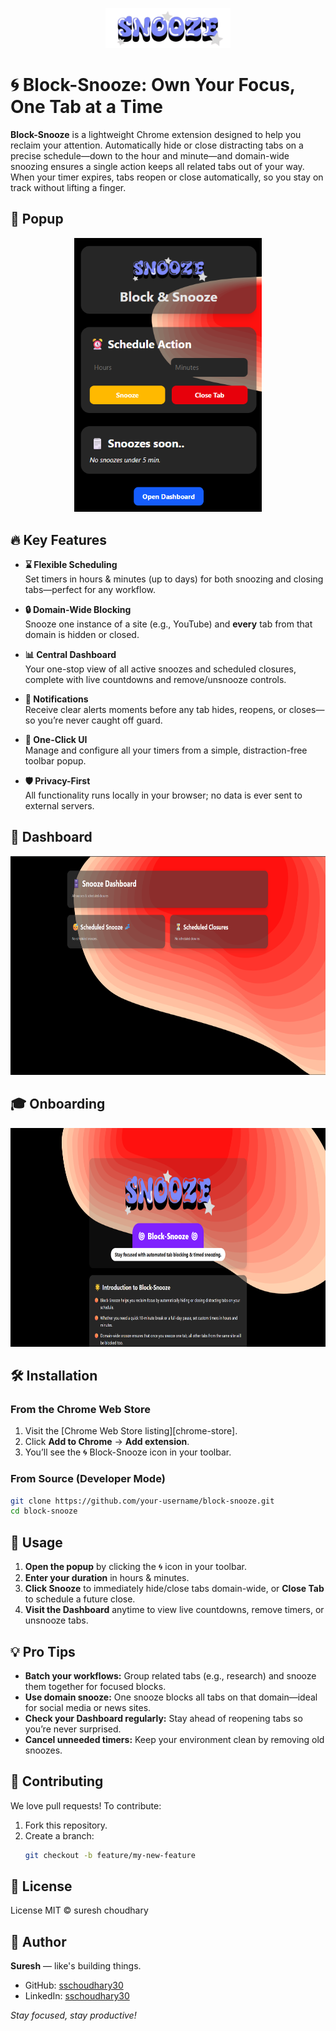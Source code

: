 <p align="center">
  <img src="snlogo.png" alt="Block-Snooze Logo" width="200" />
</p>

# 🌀 Block-Snooze: Own Your Focus, One Tab at a Time

**Block-Snooze** is a lightweight Chrome extension designed to help you reclaim your attention. Automatically hide or close distracting tabs on a precise schedule—down to the hour and minute—and domain-wide snoozing ensures a single action keeps all related tabs out of your way. When your timer expires, tabs reopen or close automatically, so you stay on track without lifting a finger.



## 🌟 Popup
<p align="center">
  <img src="popup.png" alt="Popup UI Screenshot" width="300" />
</p>



## 🔥 Key Features

- **⌛ Flexible Scheduling**  
  Set timers in hours & minutes (up to days) for both snoozing and closing tabs—perfect for any workflow.

- **🔒 Domain-Wide Blocking**  
  Snooze one instance of a site (e.g., YouTube) and **every** tab from that domain is hidden or closed.

- **📊 Central Dashboard**  
  Your one-stop view of all active snoozes and scheduled closures, complete with live countdowns and remove/unsnooze controls.

- **🔔 Notifications**  
  Receive clear alerts moments before any tab hides, reopens, or closes—so you’re never caught off guard.

- **🔧 One-Click UI**  
  Manage and configure all your timers from a simple, distraction-free toolbar popup.

- **🛡️ Privacy-First**  
  All functionality runs locally in your browser; no data is ever sent to external servers.



## 🚀 Dashboard

<p align="center">
  <img src="dashboard.png" alt="Dashboard Screenshot" width="600" height="350" />
</p>



## 🎓 Onboarding

<p align="center">
  <img src="onboard.png" alt="Onboarding Screen" width="600" height="350" />
</p>



## 🛠️ Installation

### From the Chrome Web Store

1. Visit the [Chrome Web Store listing][chrome-store].
2. Click **Add to Chrome** → **Add extension**.
3. You’ll see the 🌀 Block-Snooze icon in your toolbar.

### From Source (Developer Mode)

```bash
git clone https://github.com/your-username/block-snooze.git
cd block-snooze
```

## 📖 Usage

1. **Open the popup** by clicking the 🌀 icon in your toolbar.
2. **Enter your duration** in hours & minutes.
3. **Click Snooze** to immediately hide/close tabs domain-wide, or **Close Tab** to schedule a future close.
4. **Visit the Dashboard** anytime to view live countdowns, remove timers, or unsnooze tabs.



## 💡 Pro Tips

- **Batch your workflows:** Group related tabs (e.g., research) and snooze them together for focused blocks.
- **Use domain snooze:** One snooze blocks all tabs on that domain—ideal for social media or news sites.
- **Check your Dashboard regularly:** Stay ahead of reopening tabs so you’re never surprised.
- **Cancel unneeded timers:** Keep your environment clean by removing old snoozes.


## 🤝 Contributing

We love pull requests! To contribute:

1. Fork this repository.
2. Create a branch:
   ```bash
   git checkout -b feature/my-new-feature
   ```



## 📜 License

License MIT © suresh choudhary



## 👤 Author

**Suresh** — like's building things.

- GitHub: [sschoudhary30](https://github.com/sschoudhary30)
- LinkedIn: [sschoudhary30](https://www.linkedin.com/in/sschoudhary30)



_Stay focused, stay productive!_

